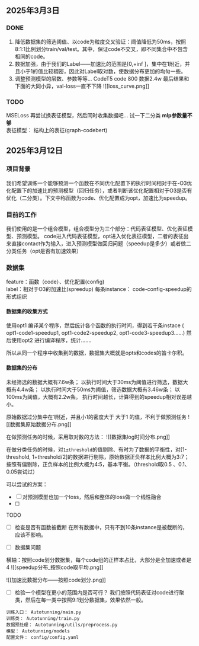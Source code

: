 ## 2025年3月3日
### DONE
1. 降低数据集的筛选阈值、以code为粒度交叉验证：阈值降低为50ms，按照8:1:1比例划分train/val/test。其中，保证code不交叉，即不同集合中不包含相同的code。
2. 数据加强，由于我们的Label——加速比的范围是[0,+inf ]，集中在1附近，并且小于1的值比较稠密，因此对Label取对数，使数据分布更加的均匀一些。
3. 调整预测模型的层数、参数等等...
CodeT5
code 800 数据2.4w
最后结果和下面的大同小异，val-loss一直不下降
![[loss_curve.png]]
### TODO
MSELoss
再尝试换表征模型，然后同时收集数据吧...
试一下二分类
**mlp参数量不够**   
表征模型： 结构上的表征(graph-codebert)



##  2025年3月12日
### 项目背景
我们希望训练一个能够预测一个函数在不同优化配置下的执行时间相对于在-O3优化配置下的加速比的预测模型（回归任务），或者判断该优化配置相对于O3是否有优化（二分类）。下文中称函数为code、优化配置成为opt，加速比为speedup。

### 目前的工作
我们使用的是一个组合模型，组合模型分为三个部分：代码表征模型、优化表征模型、预测模型。 code进入代码表征模型，opt进入优化表征模型，二者的表征出来直接contact作为输入，进入预测模型做回归问题（speedup是多少）或者做二分类任务（opt是否有加速效果）

### 数据集
feature：函数（code）、优化配置(config)  
label：相对于O3的加速比(spreedup)
每条instance： code-config-speedup的形式组织

#### 数据集的收集方式
使用opt1 编译某个程序，然后统计各个函数的执行时间，得到若干条instace  ( opt1-code1-speedup1, opt1-code2-speedup2, opt1-code3-speedup3......)
然后使用opt2 进行编译程序，统计.......

所以从同一个程序中收集到的数据，数据集大概就是opts和codes的笛卡尔积。


#### 数据集的分布
未经筛选的数据大概有7.6w条；
以执行时间大于30ms为阈值进行筛选，数据大概有4.4w条；
以执行时间大于50ms为阈值，筛选数据大概有3.46w条；
以100ms为阈值，大概有2.2w条。
执行时间越长，计算得到的speedup相对误差越小。


原始数据过分集中在1附近，并且小1的密度大于 大于1 的值，不利于做预测任务
![[数据集原始数据分布.png]]
	
在做预测任务的时候，采用取对数的方法：
![[数据集log时间分布.png]]
	
在做分类任务的时候，对`1±threshold`的值剔除、有时为了数据的平衡性，对[1-threshold, 1+threshold/2]的数据进行剔除，原始数据正负样本比例大概为3:7；按照有偏剔除，正负样本的比例大概为4:5，基本平衡。（threshold取0.5 、0.1、0.05尝试过）




可以尝试的方案：
- [ ] 对预测模型也加一个loss，然后和整体的loss做一个线性融合
- [ ] 



TODO 
- [ ] 检查是否有函数被截断
在所有数据中，只有不到10条instance是被截断的，应该不影响。


- [ ] 数据集问题

横轴：按照code划分数据集，每个code组的正样本占比，大部分是全加速或者是4
![[speedup分布_按照code取平均.png]]


![[加速比数据分布——按照code划分.png]]
- [ ] 检验一个模型在更小的范围内是否可行？
我们按照代码表征对code进行聚类，然后在每一类中按照9:1划分数据集，效果依然一般。


```
训练入口： Autotunning/main.py
训练类： Autotunning/train.py
数据预处理： Autotunning/utils/preprocess.py 
模型： Autotunning/models
配置文件： config/config.yaml
```